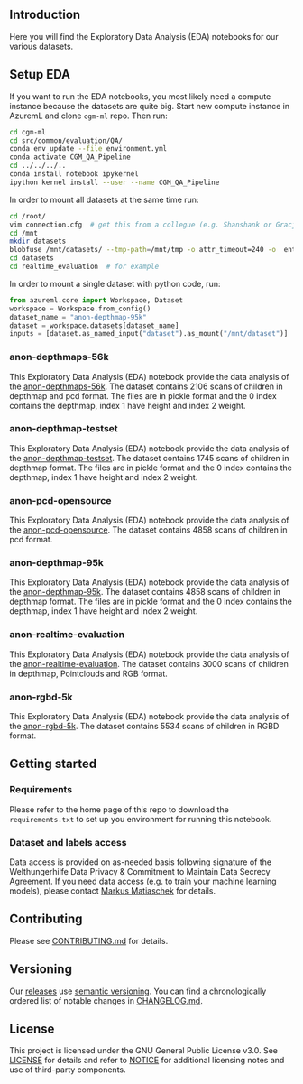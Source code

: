 ## Introduction

Here you will find the Exploratory Data Analysis (EDA) notebooks for our various datasets.

## Setup EDA

If you want to run the EDA notebooks, you most likely need a compute instance
because the datasets are quite big.
Start new compute instance in AzuremL and clone `cgm-ml` repo.
Then run:

```bash
cd cgm-ml
cd src/common/evaluation/QA/
conda env update --file environment.yml
conda activate CGM_QA_Pipeline
cd ../../../..
conda install notebook ipykernel
ipython kernel install --user --name CGM_QA_Pipeline
```

In order to mount all datasets at the same time run:

```bash
cd /root/
vim connection.cfg  # get this from a collegue (e.g. Shanshank or Gracjan)
cd /mnt
mkdir datasets
blobfuse /mnt/datasets/ --tmp-path=/mnt/tmp -o attr_timeout=240 -o  entry_timeout=240 -o negative_timeout=120 -o allow_other --config-file=/root/connection.cfg
cd datasets
cd realtime_evaluation  # for example
```

In order to mount a single dataset with python code, run:

```python
from azureml.core import Workspace, Dataset
workspace = Workspace.from_config()
dataset_name = "anon-depthmap-95k"
dataset = workspace.datasets[dataset_name]
inputs = [dataset.as_named_input("dataset").as_mount("/mnt/dataset")]
```

### anon-depthmaps-56k

This Exploratory Data Analysis (EDA) notebook provide the data analysis of the [anon-depthmaps-56k](https://ml.azure.com/dataset/anon-depthmaps-56k/latest/details?wsid=/subscriptions/9b82ecea-6780-4b85-8acf-d27d79028f07/resourceGroups/cgm-ml-prod/providers/Microsoft.MachineLearningServices/workspaces/cgm-azureml-prod&tid=006dabd7-456d-465b-a87f-f7d557e319c8). The dataset contains 2106 scans of children in depthmap and pcd format. The files are in pickle format and the 0 index contains the depthmap, index 1 have height and index 2 weight.

### anon-depthmap-testset

This Exploratory Data Analysis (EDA) notebook provide the data analysis of the [anon-depthmap-testset](https://ml.azure.com/dataset/anon-depthmap-testset/latest/details?wsid=/subscriptions/9b82ecea-6780-4b85-8acf-d27d79028f07/resourceGroups/cgm-ml-prod/providers/Microsoft.MachineLearningServices/workspaces/cgm-azureml-prod&tid=006dabd7-456d-465b-a87f-f7d557e319c8). The dataset contains 1745 scans of children in depthmap format. The files are in pickle format and the 0 index contains the depthmap, index 1 have height and index 2 weight.

### anon-pcd-opensource

This Exploratory Data Analysis (EDA) notebook provide the data analysis of the [anon-pcd-opensource](https://ml.azure.com/dataset/anon-pcd-opensource/latest/details?wsid=/subscriptions/9b82ecea-6780-4b85-8acf-d27d79028f07/resourceGroups/cgm-ml-prod/providers/Microsoft.MachineLearningServices/workspaces/cgm-azureml-prod&tid=006dabd7-456d-465b-a87f-f7d557e319c8). The dataset contains 4858 scans of children in pcd format.

### anon-depthmap-95k

This Exploratory Data Analysis (EDA) notebook provide the data analysis of the [anon-depthmap-95k](https://ml.azure.com/dataset/anon-depthmap-95k/latest/details?wsid=/subscriptions/9b82ecea-6780-4b85-8acf-d27d79028f07/resourceGroups/cgm-ml-prod/providers/Microsoft.MachineLearningServices/workspaces/cgm-azureml-prod&tid=006dabd7-456d-465b-a87f-f7d557e319c8). The dataset contains 4858 scans of children in depthmap format. The files are in pickle format and the 0 index contains the depthmap, index 1 have height and index 2 weight.

### anon-realtime-evaluation

This Exploratory Data Analysis (EDA) notebook provide the data analysis of the [anon-realtime-evaluation](https://ml.azure.com/dataset/anon-realtime-evaluation/latest/details?wsid=/subscriptions/9b82ecea-6780-4b85-8acf-d27d79028f07/resourceGroups/cgm-ml-prod/providers/Microsoft.MachineLearningServices/workspaces/cgm-azureml-prod&tid=006dabd7-456d-465b-a87f-f7d557e319c8). The dataset contains 3000 scans of children in depthmap, Pointclouds and RGB format.

### anon-rgbd-5k

This Exploratory Data Analysis (EDA) notebook provide the data analysis of the [anon-rgbd-5k](https://ml.azure.com/dataset/anon-rgbd-5k/latest/details?wsid=/subscriptions/9b5bbfae-d5d1-4aae-a2ca-75159c0c887d/resourceGroups/cgm-ml-prod-we-rg/providers/Microsoft.MachineLearningServices/workspaces/cgm-ml-prod-we-azml&tid=3a27c573-ec1a-4734-9cd3-3208af51794b). The dataset contains 5534 scans of children in RGBD format.


## Getting started

### Requirements

Please refer to the home page of this repo to download the `requirements.txt` to set up you environment for running this notebook.

### Dataset and labels access

Data access is provided on as-needed basis following signature of the Welthungerhilfe Data Privacy & Commitment to
Maintain Data Secrecy Agreement. If you need data access (e.g. to train your machine learning models),
please contact [Markus Matiaschek](mailto:info@childgrowthmonitor.org) for details.

## Contributing

Please see [CONTRIBUTING.md](CONTRIBUTING.md) for details.

## Versioning

Our [releases](https://github.com/Welthungerhilfe/cgm-ml/releases) use [semantic versioning](http://semver.org). You can find a chronologically ordered list of notable changes in [CHANGELOG.md](CHANGELOG.md).

## License

This project is licensed under the GNU General Public License v3.0. See [LICENSE](LICENSE) for details and refer to [NOTICE](NOTICE) for additional licensing notes and use of third-party components.
